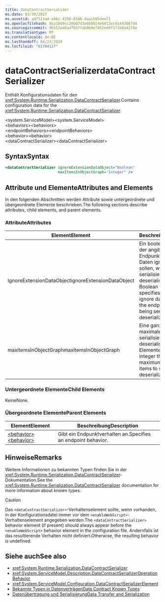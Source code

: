 ```yaml
---
title: dataContractSerializer
ms.date: 03/30/2017
ms.assetid: a47513a4-a96c-4350-8586-daacb05dee71
ms.openlocfilehash: 8ba16d9cc30b07d3e6b0924e6013ec01443867d4
ms.sourcegitcommit: 9b552addadfb57fab0b9e7852ed4f1f1b8a42f8e
ms.translationtype: MT
ms.contentlocale: de-DE
ms.lasthandoff: 04/23/2019
ms.locfileid: "61704127"
---
```

# <a name="datacontractserializer"></a><span data-ttu-id="a5573-102">dataContractSerializer</span><span class="sxs-lookup"><span data-stu-id="a5573-102">dataContractSerializer</span></span>
<span data-ttu-id="a5573-103">Enthält Konfigurationsdaten für den <xref:System.Runtime.Serialization.DataContractSerializer>.</span><span class="sxs-lookup"><span data-stu-id="a5573-103">Contains configuration data for the <xref:System.Runtime.Serialization.DataContractSerializer>.</span></span>  
  
 <span data-ttu-id="a5573-104">\<system.ServiceModel></span><span class="sxs-lookup"><span data-stu-id="a5573-104">\<system.ServiceModel></span></span>  
<span data-ttu-id="a5573-105">\<behaviors></span><span class="sxs-lookup"><span data-stu-id="a5573-105">\<behaviors></span></span>  
<span data-ttu-id="a5573-106">\<endpointBehaviors></span><span class="sxs-lookup"><span data-stu-id="a5573-106">\<endpointBehaviors></span></span>  
<span data-ttu-id="a5573-107">\<behavior></span><span class="sxs-lookup"><span data-stu-id="a5573-107">\<behavior></span></span>  
<span data-ttu-id="a5573-108">\<dataContractSerializer></span><span class="sxs-lookup"><span data-stu-id="a5573-108">\<dataContractSerializer></span></span>  
  
## <a name="syntax"></a><span data-ttu-id="a5573-109">Syntax</span><span class="sxs-lookup"><span data-stu-id="a5573-109">Syntax</span></span>  
  
```xml  
<dataContractSerializer ignoreExtensionDataObject="Boolean"
                        maxItemsInObjectGraph="Integer" />
```  
  
## <a name="attributes-and-elements"></a><span data-ttu-id="a5573-110">Attribute und Elemente</span><span class="sxs-lookup"><span data-stu-id="a5573-110">Attributes and Elements</span></span>  
 <span data-ttu-id="a5573-111">In den folgenden Abschnitten werden Attribute sowie untergeordnete und übergeordnete Elemente beschrieben.</span><span class="sxs-lookup"><span data-stu-id="a5573-111">The following sections describe attributes, child elements, and parent elements.</span></span>  
  
### <a name="attributes"></a><span data-ttu-id="a5573-112">Attribute</span><span class="sxs-lookup"><span data-stu-id="a5573-112">Attributes</span></span>  
  
|<span data-ttu-id="a5573-113">Element</span><span class="sxs-lookup"><span data-stu-id="a5573-113">Element</span></span>|<span data-ttu-id="a5573-114">Beschreibung</span><span class="sxs-lookup"><span data-stu-id="a5573-114">Description</span></span>|  
|-------------|-----------------|  
|<span data-ttu-id="a5573-115">IgnoreExtensionDataObject</span><span class="sxs-lookup"><span data-stu-id="a5573-115">ignoreExtensionDataObject</span></span>|<span data-ttu-id="a5573-116">Ein boolescher Wert ab, der angibt, ob vom Endpunkt bereitgestellte Daten ignoriert werden sollen, wenn dieser serialisiert oder deserialisiert wird.</span><span class="sxs-lookup"><span data-stu-id="a5573-116">A Boolean value that specifies whether to ignore data supplied by the endpoint, when it is being serialized or deserialized.</span></span>|  
|<span data-ttu-id="a5573-117">maxItemsInObjectGraph</span><span class="sxs-lookup"><span data-stu-id="a5573-117">maxItemsInObjectGraph</span></span>|<span data-ttu-id="a5573-118">Eine ganze Zahl, die die maximale Anzahl der zu serialisierenden oder zu deserialisierenden Elemente angibt.</span><span class="sxs-lookup"><span data-stu-id="a5573-118">An integer that specifies the maximum number of items to serialize or deserialize.</span></span>|  
  
### <a name="child-elements"></a><span data-ttu-id="a5573-119">Untergeordnete Elemente</span><span class="sxs-lookup"><span data-stu-id="a5573-119">Child Elements</span></span>  
 <span data-ttu-id="a5573-120">Keine</span><span class="sxs-lookup"><span data-stu-id="a5573-120">None.</span></span>  
  
### <a name="parent-elements"></a><span data-ttu-id="a5573-121">Übergeordnete Elemente</span><span class="sxs-lookup"><span data-stu-id="a5573-121">Parent Elements</span></span>  
  
|<span data-ttu-id="a5573-122">Element</span><span class="sxs-lookup"><span data-stu-id="a5573-122">Element</span></span>|<span data-ttu-id="a5573-123">Beschreibung</span><span class="sxs-lookup"><span data-stu-id="a5573-123">Description</span></span>|  
|-------------|-----------------|  
|[<span data-ttu-id="a5573-124">\<behavior></span><span class="sxs-lookup"><span data-stu-id="a5573-124">\<behavior></span></span>](../../../../../docs/framework/configure-apps/file-schema/wcf/behavior-of-endpointbehaviors.md)|<span data-ttu-id="a5573-125">Gibt ein Endpunktverhalten an.</span><span class="sxs-lookup"><span data-stu-id="a5573-125">Specifies an endpoint behavior.</span></span>|  
  
## <a name="remarks"></a><span data-ttu-id="a5573-126">Hinweise</span><span class="sxs-lookup"><span data-stu-id="a5573-126">Remarks</span></span>  
 <span data-ttu-id="a5573-127">Weitere Informationen zu bekannten Typen finden Sie in der <xref:System.Runtime.Serialization.DataContractSerializer>-Dokumentation.</span><span class="sxs-lookup"><span data-stu-id="a5573-127">See the <xref:System.Runtime.Serialization.DataContractSerializer> documentation for more information about known types.</span></span>  
  
> [!CAUTION]
>  <span data-ttu-id="a5573-128">Das `<dataContractSerializer>`-Verhaltenselement sollte, wenn vorhanden, in der Konfigurationsdatei immer vor dem `<enableWebScript>`-Verhaltenselement angegeben werden.</span><span class="sxs-lookup"><span data-stu-id="a5573-128">The `<dataContractSerializer>` behavior element (if present) should always appear before the `<enableWebScript>` behavior element in the configuration file.</span></span> <span data-ttu-id="a5573-129">Andernfalls ist das resultierende Verhalten nicht definiert.</span><span class="sxs-lookup"><span data-stu-id="a5573-129">Otherwise, the resulting behavior is undefined.</span></span>  
  
## <a name="see-also"></a><span data-ttu-id="a5573-130">Siehe auch</span><span class="sxs-lookup"><span data-stu-id="a5573-130">See also</span></span>

- <xref:System.Runtime.Serialization.DataContractSerializer>
- <xref:System.ServiceModel.Description.DataContractSerializerOperationBehavior>
- <xref:System.ServiceModel.Configuration.DataContractSerializerElement>
- [<span data-ttu-id="a5573-131">Bekannte Typen in Datenverträgen</span><span class="sxs-lookup"><span data-stu-id="a5573-131">Data Contract Known Types</span></span>](../../../../../docs/framework/wcf/feature-details/data-contract-known-types.md)
- [<span data-ttu-id="a5573-132">Datenübertragung und Serialisierung</span><span class="sxs-lookup"><span data-stu-id="a5573-132">Data Transfer and Serialization</span></span>](../../../../../docs/framework/wcf/feature-details/data-transfer-and-serialization.md)
